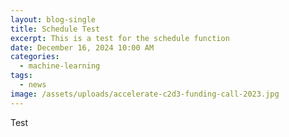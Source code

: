 ```yaml
---
layout: blog-single
title: Schedule Test
excerpt: This is a test for the schedule function
date: December 16, 2024 10:00 AM
categories:
  - machine-learning
tags:
  - news
image: /assets/uploads/accelerate-c2d3-funding-call-2023.jpg
---
```

T﻿est
